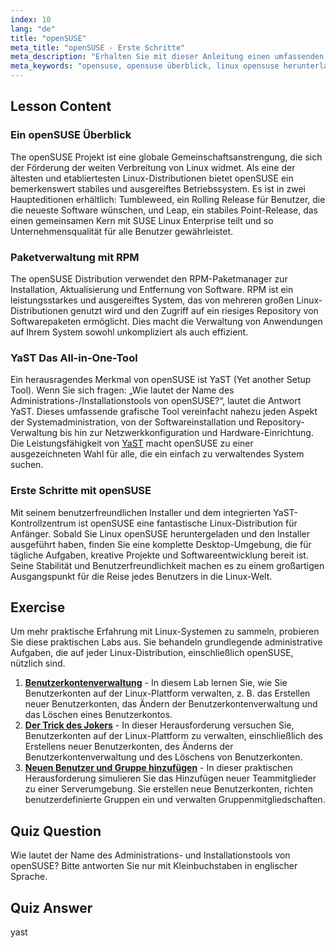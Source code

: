 ```yaml
---
index: 10
lang: "de"
title: "openSUSE"
meta_title: "openSUSE - Erste Schritte"
meta_description: "Erhalten Sie mit dieser Anleitung einen umfassenden openSUSE-Überblick. Erfahren Sie mehr über die Geschichte, RPM-Pakete und das leistungsstarke YaST-Tool. Entdecken Sie, warum openSUSE eine stabile, benutzerfreundliche Wahl ist und wo Sie Linux openSUSE herunterladen können."
meta_keywords: "opensuse, opensuse überblick, linux opensuse herunterladen, wie heißt das administrations-/installationswerkzeug von opensuse?, Linux-Distribution, RPM, YaST, Linux für Anfänger"
---
```


## Lesson Content

### Ein openSUSE Überblick

The openSUSE Projekt ist eine globale Gemeinschaftsanstrengung, die sich der Förderung der weiten Verbreitung von Linux widmet. Als eine der ältesten und etabliertesten Linux-Distributionen bietet openSUSE ein bemerkenswert stabiles und ausgereiftes Betriebssystem. Es ist in zwei Haupteditionen erhältlich: Tumbleweed, ein Rolling Release für Benutzer, die die neueste Software wünschen, und Leap, ein stabiles Point-Release, das einen gemeinsamen Kern mit SUSE Linux Enterprise teilt und so Unternehmensqualität für alle Benutzer gewährleistet.

### Paketverwaltung mit RPM

The openSUSE Distribution verwendet den RPM-Paketmanager zur Installation, Aktualisierung und Entfernung von Software. RPM ist ein leistungsstarkes und ausgereiftes System, das von mehreren großen Linux-Distributionen genutzt wird und den Zugriff auf ein riesiges Repository von Softwarepaketen ermöglicht. Dies macht die Verwaltung von Anwendungen auf Ihrem System sowohl unkompliziert als auch effizient.

### YaST Das All-in-One-Tool

Ein herausragendes Merkmal von openSUSE ist YaST (Yet another Setup Tool). Wenn Sie sich fragen: „Wie lautet der Name des Administrations-/Installationstools von openSUSE?“, lautet die Antwort YaST. Dieses umfassende grafische Tool vereinfacht nahezu jeden Aspekt der Systemadministration, von der Softwareinstallation und Repository-Verwaltung bis hin zur Netzwerkkonfiguration und Hardware-Einrichtung. Die Leistungsfähigkeit von [YaST](http://yast.github.io/) macht openSUSE zu einer ausgezeichneten Wahl für alle, die ein einfach zu verwaltendes System suchen.

### Erste Schritte mit openSUSE

Mit seinem benutzerfreundlichen Installer und dem integrierten YaST-Kontrollzentrum ist openSUSE eine fantastische Linux-Distribution für Anfänger. Sobald Sie Linux openSUSE heruntergeladen und den Installer ausgeführt haben, finden Sie eine komplette Desktop-Umgebung, die für tägliche Aufgaben, kreative Projekte und Softwareentwicklung bereit ist. Seine Stabilität und Benutzerfreundlichkeit machen es zu einem großartigen Ausgangspunkt für die Reise jedes Benutzers in die Linux-Welt.

## Exercise

Um mehr praktische Erfahrung mit Linux-Systemen zu sammeln, probieren Sie diese praktischen Labs aus. Sie behandeln grundlegende administrative Aufgaben, die auf jeder Linux-Distribution, einschließlich openSUSE, nützlich sind.

1.  **[Benutzerkontenverwaltung](https://labex.io/de/labs/linux-user-account-management-49)** - In diesem Lab lernen Sie, wie Sie Benutzerkonten auf der Linux-Plattform verwalten, z. B. das Erstellen neuer Benutzerkonten, das Ändern der Benutzerkontenverwaltung und das Löschen eines Benutzerkontos.
2.  **[Der Trick des Jokers](https://labex.io/de/labs/linux-the-joker-s-trick-270247)** - In dieser Herausforderung versuchen Sie, Benutzerkonten auf der Linux-Plattform zu verwalten, einschließlich des Erstellens neuer Benutzerkonten, des Änderns der Benutzerkontenverwaltung und des Löschens von Benutzerkonten.
3.  **[Neuen Benutzer und Gruppe hinzufügen](https://labex.io/de/labs/linux-add-new-user-and-group-17987)** - In dieser praktischen Herausforderung simulieren Sie das Hinzufügen neuer Teammitglieder zu einer Serverumgebung. Sie erstellen neue Benutzerkonten, richten benutzerdefinierte Gruppen ein und verwalten Gruppenmitgliedschaften.

## Quiz Question

Wie lautet der Name des Administrations- und Installationstools von openSUSE? Bitte antworten Sie nur mit Kleinbuchstaben in englischer Sprache.

## Quiz Answer

yast
